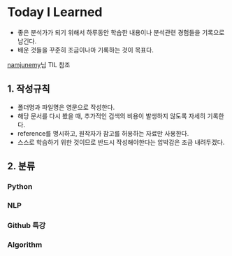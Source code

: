 # Today I Learned
- 좋은 분석가가 되기 위해서 하루동안 학습한 내용이나 분석관련 경험들을 기록으로 남긴다.
- 배운 것들을 꾸준히 조금이나마 기록하는 것이 목표다.

[namjunemy](https://github.com/namjunemy/TIL)님 TIL 참조

## 1. 작성규칙
- 폴더명과 파일명은 영문으로 작성한다.
- 해당 문서를 다시 봤을 때, 추가적인 검색의 비용이 발생하지 않도록 자세히 기록한다.
- reference를 명시하고, 원작자가 참고를 허용하는 자료만 사용한다.
- 스스로 학습하기 위한 것이므로 반드시 작성해야한다는 압박감은 조금 내려두겠다.

## 2. 분류
### Python
### NLP
### Github 특강
### Algorithm